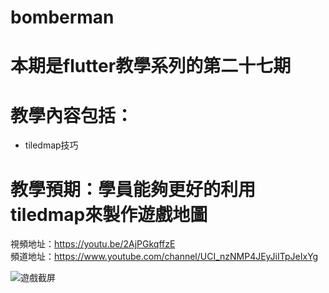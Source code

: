 # bomberman

# 本期是flutter教學系列的第二十七期

# 教學內容包括：
- tiledmap技巧
# 教學預期：學員能夠更好的利用tiledmap來製作遊戲地圖
視頻地址：https://youtu.be/2AjPGkqffzE <br>
頻道地址：https://www.youtube.com/channel/UCI_nzNMP4JEyJiITpJeIxYg

![遊戲截屏](https://github.com/imperativelyfunctional/parallax-particles/blob/main/demo.gif)

